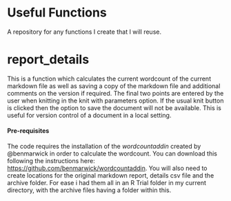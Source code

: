 # Useful Functions
A repository for any functions I create that I will reuse.

# report_details
This is a function which calculates the current wordcount of the current markdown file as well as saving a copy of the markdown file and additional comments on the version if required. The final two points are entered by the user when knitting in the knit with parameters option. If the usual knit button is clicked then the option to save the document will not be available. This is useful for version control of a document in a local setting.

#### Pre-requisites
The code requires the installation of the _wordcountaddin_ created by @benmarwick in order to calculate the wordcount. You can download this following the instructions here: https://github.com/benmarwick/wordcountaddin. You will also need to create locations for the original markdown report, details csv file and the archive folder. For ease i had them all in an R Trial folder in my current directory, with the archive files having a folder within this.
